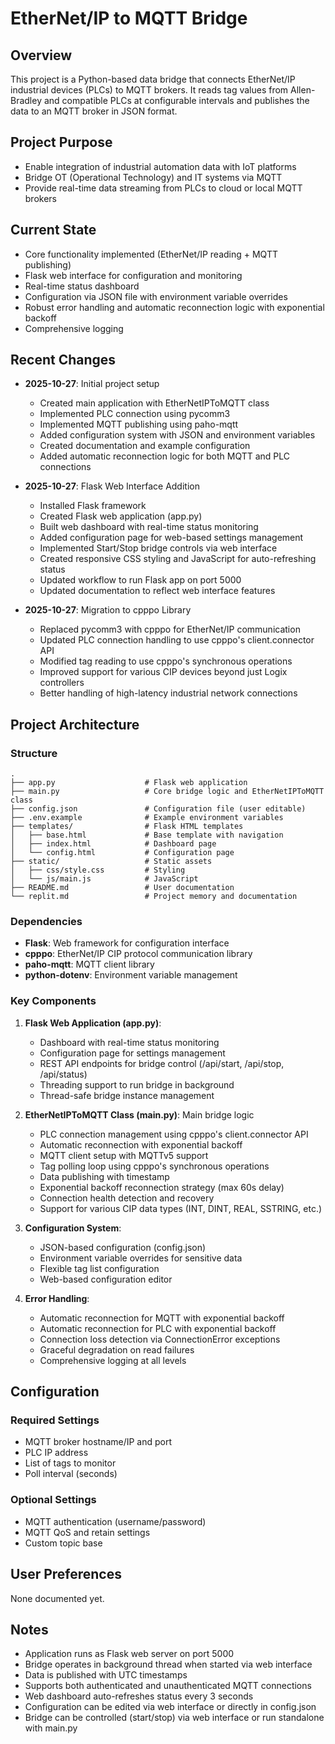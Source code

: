 # EtherNet/IP to MQTT Bridge

## Overview
This project is a Python-based data bridge that connects EtherNet/IP industrial devices (PLCs) to MQTT brokers. It reads tag values from Allen-Bradley and compatible PLCs at configurable intervals and publishes the data to an MQTT broker in JSON format.

## Project Purpose
- Enable integration of industrial automation data with IoT platforms
- Bridge OT (Operational Technology) and IT systems via MQTT
- Provide real-time data streaming from PLCs to cloud or local MQTT brokers

## Current State
- Core functionality implemented (EtherNet/IP reading + MQTT publishing)
- Flask web interface for configuration and monitoring
- Real-time status dashboard
- Configuration via JSON file with environment variable overrides
- Robust error handling and automatic reconnection logic with exponential backoff
- Comprehensive logging

## Recent Changes
- **2025-10-27**: Initial project setup
  - Created main application with EtherNetIPToMQTT class
  - Implemented PLC connection using pycomm3
  - Implemented MQTT publishing using paho-mqtt
  - Added configuration system with JSON and environment variables
  - Created documentation and example configuration
  - Added automatic reconnection logic for both MQTT and PLC connections
  
- **2025-10-27**: Flask Web Interface Addition
  - Installed Flask framework
  - Created Flask web application (app.py)
  - Built web dashboard with real-time status monitoring
  - Added configuration page for web-based settings management
  - Implemented Start/Stop bridge controls via web interface
  - Created responsive CSS styling and JavaScript for auto-refreshing status
  - Updated workflow to run Flask app on port 5000
  - Updated documentation to reflect web interface features
  
- **2025-10-27**: Migration to cpppo Library
  - Replaced pycomm3 with cpppo for EtherNet/IP communication
  - Updated PLC connection handling to use cpppo's client.connector API
  - Modified tag reading to use cpppo's synchronous operations
  - Improved support for various CIP devices beyond just Logix controllers
  - Better handling of high-latency industrial network connections

## Project Architecture

### Structure
```
.
├── app.py                    # Flask web application
├── main.py                   # Core bridge logic and EtherNetIPToMQTT class
├── config.json               # Configuration file (user editable)
├── .env.example              # Example environment variables
├── templates/                # Flask HTML templates
│   ├── base.html             # Base template with navigation
│   ├── index.html            # Dashboard page
│   └── config.html           # Configuration page
├── static/                   # Static assets
│   ├── css/style.css         # Styling
│   └── js/main.js            # JavaScript
├── README.md                 # User documentation
└── replit.md                 # Project memory and documentation
```

### Dependencies
- **Flask**: Web framework for configuration interface
- **cpppo**: EtherNet/IP CIP protocol communication library
- **paho-mqtt**: MQTT client library
- **python-dotenv**: Environment variable management

### Key Components
1. **Flask Web Application (app.py)**:
   - Dashboard with real-time status monitoring
   - Configuration page for settings management
   - REST API endpoints for bridge control (/api/start, /api/stop, /api/status)
   - Threading support to run bridge in background
   - Thread-safe bridge instance management

2. **EtherNetIPToMQTT Class (main.py)**: Main bridge logic
   - PLC connection management using cpppo's client.connector API
   - Automatic reconnection with exponential backoff
   - MQTT client setup with MQTTv5 support
   - Tag polling loop using cpppo's synchronous operations
   - Data publishing with timestamp
   - Exponential backoff reconnection strategy (max 60s delay)
   - Connection health detection and recovery
   - Support for various CIP data types (INT, DINT, REAL, SSTRING, etc.)

3. **Configuration System**:
   - JSON-based configuration (config.json)
   - Environment variable overrides for sensitive data
   - Flexible tag list configuration
   - Web-based configuration editor

4. **Error Handling**:
   - Automatic reconnection for MQTT with exponential backoff
   - Automatic reconnection for PLC with exponential backoff
   - Connection loss detection via ConnectionError exceptions
   - Graceful degradation on read failures
   - Comprehensive logging at all levels

## Configuration

### Required Settings
- MQTT broker hostname/IP and port
- PLC IP address
- List of tags to monitor
- Poll interval (seconds)

### Optional Settings
- MQTT authentication (username/password)
- MQTT QoS and retain settings
- Custom topic base

## User Preferences
None documented yet.

## Notes
- Application runs as Flask web server on port 5000
- Bridge operates in background thread when started via web interface
- Data is published with UTC timestamps
- Supports both authenticated and unauthenticated MQTT connections
- Web dashboard auto-refreshes status every 3 seconds
- Configuration can be edited via web interface or directly in config.json
- Bridge can be controlled (start/stop) via web interface or run standalone with main.py
